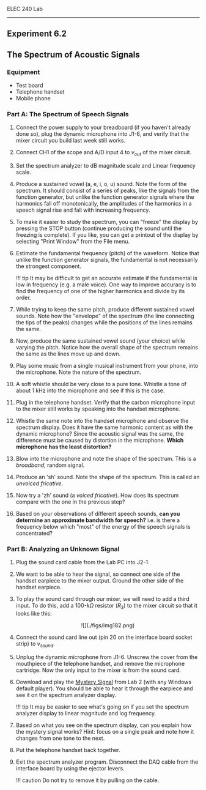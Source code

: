 ELEC 240 Lab

------------------------------------------------------------------------

Experiment 6.2
--------------

The Spectrum of Acoustic Signals
--------------------------------

### Equipment

* Test board
* Telephone handset
* Mobile phone

### Part A: The Spectrum of Speech Signals

1. Connect the power supply to your breadboard (if you haven't already done
   so), plug the dynamic microphone into J1-6, and verify that the mixer
   circuit you build last week still works.

2. Connect CH1 of the scope and A/D input 4 to $v_{out}$ of the mixer circuit.

3. Set the spectrum analyzer to dB magnitude scale and Linear frequency scale.

4. Produce a sustained vowel (a, e, i, o, u) sound. Note the form of the
   spectrum. It should consist of a series of peaks, like the signals from the
   function generator, but unlike the function generator signals where the
   harmonics fall off monotonically, the amplitudes of the harmonics in a
   speech signal rise and fall with increasing frequency.

5. To make it easier to study the spectrum, you can "freeze" the display by
   pressing the STOP button (continue producing the sound until the freezing is
   complete). If you like, you can get a printout of the display by selecting
   "Print Window" from the File menu.

6. Estimate the fundamental frequency (pitch) of the waveform. Notice that
   unlike the function generator signals, the fundamental is not necessarily
   the strongest component. 
   
    !!! tip
        It may be difficult to get an accurate estimate if the fundamental is
        low in frequency (e.g. a male voice). One way to improve accuracy is to
        find the frequency of one of the higher harmonics and divide by its
        order.

7. While trying to keep the same pitch, produce different sustained vowel
   sounds. Note how the "envelope" of the spectrum (the line connecting the
   tips of the peaks) changes while the positions of the lines remains the
   same.

8. Now, produce the same sustained vowel sound (your choice) while varying the
   pitch. Notice how the overall shape of the spectrum remains the same as the
   lines move up and down.

9. Play some music from a single musical instrument from your phone, into the
   microphone. Note the nature of the spectrum.

10. A soft whistle should be very close to a pure tone. Whistle a tone of about
    1 kHz into the microphone and see if this is the case.

11. Plug in the telephone handset. Verify that the carbon microphone input to
    the mixer still works by speaking into the handset microphone.

12. Whistle the same note into the handset microphone and observe the spectrum
    display. Does it have the same harmonic content as with the dynamic
    microphone? Since the acoustic signal was the same, the difference must be
    caused by distortion in the microphone. **Which microphone has the least
    distortion?**

13. Blow into the microphone and note the shape of the spectrum. This is a
    *broadband*, random signal.

14. Produce an 'sh' sound. Note the shape of the spectrum. This is called an
    *unvoiced fricative*.

15. Now try a 'zh' sound (a *voiced fricative*). How does its spectrum compare
    with the one in the previous step?

16. Based on your observations of different speech sounds, **can you determine
    an approximate bandwidth for speech?** i.e. is there a frequency below
    which "most" of the energy of the speech signals is concentrated?

### Part B: Analyzing an Unknown Signal

1. Plug the sound card cable from the Lab PC into J2-1.

2. We want to be able to hear the signal, so connect one side of the handset
   earpiece to the mixer output. Ground the other side of the handset earpiece.

3. To play the sound card through our mixer, we will need to add a third input.
   To do this, add a 100-$k\Omega$ resistor ($R_3$) to the mixer circuit so that it
   looks like this:

    <center>
    ![](./figs/img182.png)
    </center>

4. Connect the sound card line out (pin 20 on the interface board socket strip)
   to $v_{sound}$.

5. Unplug the dynamic microphone from J1-6. Unscrew the cover from the
   mouthpiece of the telephone handset, and remove the microphone cartridge.
   Now the only input to the mixer is from the sound card.

6. Download and play the [Mystery Signal](./signals/shepard30.au) from Lab
   2 (with any Windows default player). You should be able to hear it through
   the earpiece and see it on the spectrum analyzer display.

    !!! tip
        It may be easier to see what's going on if you set the spectrum
        analyzer display to linear magnitude and log frequency.

7. Based on what you see on the spectrum display, can you explain how the
   mystery signal works? Hint: focus on a single peak and note how it changes
   from one tone to the next.

8. Put the telephone handset back together.

9. Exit the spectrum analyzer program. Disconnect the DAQ cable from the
   interface board by using the ejector levers. 
   
    !!! caution
        Do not try to remove it by pulling on the cable.
